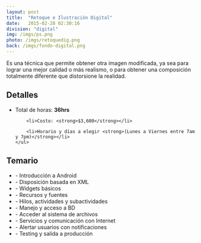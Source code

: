 ```yaml
---
layout: post
title:  "Retoque e Ilustración Digital"
date:   2015-02-28 02:30:16
division: "digital"
img: /imgs/ps.png
photo: /imgs/retoquedig.png
back: /imgs/fondo-digital.png
---
```

<div class="aside aside-1">
	Es una técnica que permite obtener otra imagen modificada, ya sea para lograr una mejor calidad o más realismo, o para obtener una composición totalmente diferente que distorsione la realidad. 
</div>
<div class="main">
	<h2>Detalles</h2>
	<ul>
		<li>Total de horas: <strong>36hrs</strong></li>

		<li>Costo: <strong>$3,600</strong></li>

		<li>Horario y días a elegir <strong>(Lunes a Viernes entre 7am y 7pm)</strong></li>
	</ul>
</div>
<div class="aside aside-2">
	<h2>Temario</h2>
	<ul>
		<li>- Introducción a Android</li>
		<li>- Disposición basada en XML</li>
		<li>- Widgets básicos</li>
		<li>- Recursos y fuentes</li>
		<li>- Hilos, actividades y subactividades</li>
		<li>- Manejo y acceso a BD</li>
		<li>- Acceder al sistema de archivos</li>
		<li>- Servicios y comunicación con Internet</li>
		<li>- Alertar usuarios con notificaciones</li>
		<li>- Testing y salida a producción</li>
	</ul>
</div>		